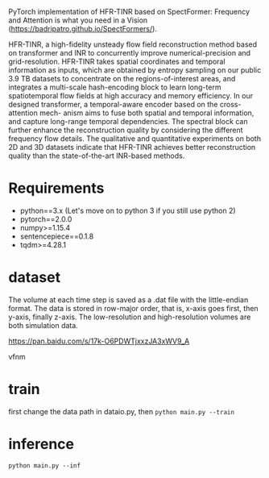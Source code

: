 PyTorch implementation of HFR-TINR based on  SpectFormer: Frequency and Attention is what you need in a Vision (https://badripatro.github.io/SpectFormers/).

HFR-TINR, a high-fidelity unsteady flow field reconstruction method based on transformer and INR to concurrently improve numerical-precision and grid-resolution. HFR-TINR takes spatial coordinates and temporal information as inputs, which are obtained by entropy sampling on our public 3.9 TB datasets to concentrate on the regions-of-interest areas, and integrates a multi-scale hash-encoding block to learn long-term spatiotemporal flow fields at high accuracy and memory efficiency. In our designed transformer, a temporal-aware encoder based on the cross-attention mech- anism aims to fuse both spatial and temporal information, and capture long-range temporal dependencies. The spectral block can further enhance the reconstruction quality by considering the different frequency flow details. The qualitative and quantitative experiments on both 2D and 3D datasets indicate that HFR-TINR achieves better reconstruction quality than the state-of-the-art INR-based methods.

# Requirements
- python==3.x (Let's move on to python 3 if you still use python 2)
- pytorch==2.0.0
- numpy>=1.15.4
- sentencepiece==0.1.8
- tqdm>=4.28.1

# dataset
The volume at each time step is saved as a .dat file with the little-endian format. The data is stored in row-major order, that is, 
x-axis goes first, then y-axis, finally z-axis. The low-resolution and high-resolution volumes are both simulation data.

https://pan.baidu.com/s/17k-O6PDWTjxxzJA3xWV9_A

vfnm

# train
first change the data path in dataio.py, then 
`python main.py --train`
# inference
`python main.py --inf`

